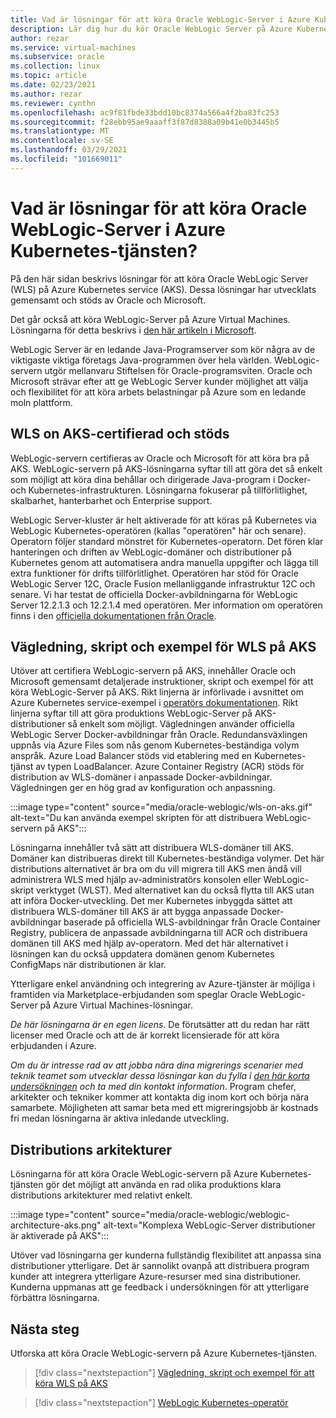 ```yaml
---
title: Vad är lösningar för att köra Oracle WebLogic-Server i Azure Kubernetes-tjänsten
description: Lär dig hur du kör Oracle WebLogic Server på Azure Kubernetes-tjänsten.
author: rezar
ms.service: virtual-machines
ms.subservice: oracle
ms.collection: linux
ms.topic: article
ms.date: 02/23/2021
ms.author: rezar
ms.reviewer: cynthn
ms.openlocfilehash: ac9f81fbde33bdd10bc8374a566a4f2ba83fc253
ms.sourcegitcommit: f28ebb95ae9aaaff3f87d8388a09b41e0b3445b5
ms.translationtype: MT
ms.contentlocale: sv-SE
ms.lasthandoff: 03/29/2021
ms.locfileid: "101669011"
---
```

# <a name="what-are-solutions-for-running-oracle-weblogic-server-on-the-azure-kubernetes-service"></a>Vad är lösningar för att köra Oracle WebLogic-Server i Azure Kubernetes-tjänsten?

På den här sidan beskrivs lösningar för att köra Oracle WebLogic Server (WLS) på Azure Kubernetes service (AKS). Dessa lösningar har utvecklats gemensamt och stöds av Oracle och Microsoft.

Det går också att köra WebLogic-Server på Azure Virtual Machines. Lösningarna för detta beskrivs i [den här artikeln i Microsoft](./oracle-weblogic.md).

WebLogic Server är en ledande Java-Programserver som kör några av de viktigaste viktiga företags Java-programmen över hela världen. WebLogic-servern utgör mellanvaru Stiftelsen för Oracle-programsviten. Oracle och Microsoft strävar efter att ge WebLogic Server kunder möjlighet att välja och flexibilitet för att köra arbets belastningar på Azure som en ledande moln plattform.

## <a name="wls-on-aks-certified-and-supported"></a>WLS on AKS-certifierad och stöds
WebLogic-servern certifieras av Oracle och Microsoft för att köra bra på AKS. WebLogic-servern på AKS-lösningarna syftar till att göra det så enkelt som möjligt att köra dina behållar och dirigerade Java-program i Docker-och Kubernetes-infrastrukturen. Lösningarna fokuserar på tillförlitlighet, skalbarhet, hanterbarhet och Enterprise support.

WebLogic Server-kluster är helt aktiverade för att köras på Kubernetes via WebLogic Kubernetes-operatören (kallas "operatören" här och senare). Operatorn följer standard mönstret för Kubernetes-operatorn. Det fören klar hanteringen och driften av WebLogic-domäner och distributioner på Kubernetes genom att automatisera andra manuella uppgifter och lägga till extra funktioner för drifts tillförlitlighet. Operatören har stöd för Oracle WebLogic Server 12C, Oracle Fusion mellanliggande infrastruktur 12C och senare. Vi har testat de officiella Docker-avbildningarna för WebLogic Server 12.2.1.3 och 12.2.1.4 med operatören. Mer information om operatören finns i den [officiella dokumentationen från Oracle](https://oracle.github.io/weblogic-kubernetes-operator/).

## <a name="guidance-scripts-and-samples-for-wls-on-aks"></a>Vägledning, skript och exempel för WLS på AKS
Utöver att certifiera WebLogic-servern på AKS, innehåller Oracle och Microsoft gemensamt detaljerade instruktioner, skript och exempel för att köra WebLogic-Server på AKS. Rikt linjerna är införlivade i avsnittet om Azure Kubernetes service-exempel i [operatörs dokumentationen](https://oracle.github.io/weblogic-kubernetes-operator/samples/simple/azure-kubernetes-service/). Rikt linjerna syftar till att göra produktions WebLogic-Server på AKS-distributioner så enkelt som möjligt. Vägledningen använder officiella WebLogic Server Docker-avbildningar från Oracle. Redundansväxlingen uppnås via Azure Files som nås genom Kubernetes-beständiga volym anspråk. Azure Load Balancer stöds vid etablering med en Kubernetes-tjänst av typen LoadBalancer. Azure Container Registry (ACR) stöds för distribution av WLS-domäner i anpassade Docker-avbildningar. Vägledningen ger en hög grad av konfiguration och anpassning.

:::image type="content" source="media/oracle-weblogic/wls-on-aks.gif" alt-text="Du kan använda exempel skripten för att distribuera WebLogic-servern på AKS":::

Lösningarna innehåller två sätt att distribuera WLS-domäner till AKS. Domäner kan distribueras direkt till Kubernetes-beständiga volymer. Det här distributions alternativet är bra om du vill migrera till AKS men ändå vill administrera WLS med hjälp av-administratörs konsolen eller WebLogic-skript verktyget (WLST). Med alternativet kan du också flytta till AKS utan att införa Docker-utveckling. Det mer Kubernetes inbyggda sättet att distribuera WLS-domäner till AKS är att bygga anpassade Docker-avbildningar baserade på officiella WLS-avbildningar från Oracle Container Registry, publicera de anpassade avbildningarna till ACR och distribuera domänen till AKS med hjälp av-operatorn. Med det här alternativet i lösningen kan du också uppdatera domänen genom Kubernetes ConfigMaps när distributionen är klar.

Ytterligare enkel användning och integrering av Azure-tjänster är möjliga i framtiden via Marketplace-erbjudanden som speglar Oracle WebLogic-Server på Azure Virtual Machines-lösningar.

_De här lösningarna är en egen licens_. De förutsätter att du redan har rätt licenser med Oracle och att de är korrekt licensierade för att köra erbjudanden i Azure.

_Om du är intresse rad av att jobba nära dina migrerings scenarier med teknik teamet som utvecklar dessa lösningar kan du fylla i [den här korta undersökningen](https://aka.ms/wls-on-azure-survey) och ta med din kontakt information_. Program chefer, arkitekter och tekniker kommer att kontakta dig inom kort och börja nära samarbete. Möjligheten att samar beta med ett migreringsjobb är kostnads fri medan lösningarna är aktiva inledande utveckling.

## <a name="deployment-architectures"></a>Distributions arkitekturer

Lösningarna för att köra Oracle WebLogic-servern på Azure Kubernetes-tjänsten gör det möjligt att använda en rad olika produktions klara distributions arkitekturer med relativt enkelt.

:::image type="content" source="media/oracle-weblogic/weblogic-architecture-aks.png" alt-text="Komplexa WebLogic-Server distributioner är aktiverade på AKS":::

Utöver vad lösningarna ger kunderna fullständig flexibilitet att anpassa sina distributioner ytterligare. Det är sannolikt ovanpå att distribuera program kunder att integrera ytterligare Azure-resurser med sina distributioner. Kunderna uppmanas att ge feedback i undersökningen för att ytterligare förbättra lösningarna.

## <a name="next-steps"></a>Nästa steg

Utforska att köra Oracle WebLogic-servern på Azure Kubernetes-tjänsten.

> [!div class="nextstepaction"]
> [Vägledning, skript och exempel för att köra WLS på AKS](https://oracle.github.io/weblogic-kubernetes-operator/samples/simple/azure-kubernetes-service/)

> [!div class="nextstepaction"]
> [WebLogic Kubernetes-operatör](https://oracle.github.io/weblogic-kubernetes-operator/)
